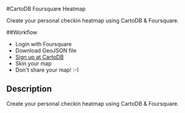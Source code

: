 #CartoDB Foursquare Heatmap

Create your personal checkin heatmap using CartoDB & Foursquare.

##Workflow
* Login with Foursquare
* Download GeoJSON file
* [Sign up at CartoDB](http://www.cartodb.com)
* Skin your map
* Don't share your map! :-)

## Description

Create your personal checkin heatmap using CartoDB & Foursquare.

